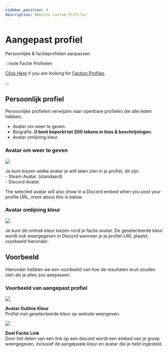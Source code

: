 ```yaml
---
sidebar_position: 4
description: Website Custom Profiles
---
```


# Aangepast profiel

Persoonlijke & factieprofielen aanpassen

:::note Factie Profielen

[Click Here](/stormworks/HRP/factions.md#faction-profiles) if you are looking for [Faction Profiles](/stormworks/HRP/factions.md#faction-profiles)

:::


## Persoonlijk profiel

Persoonlijke profielen verwijzen naar openbare profielen die alle leden hebben.

- Avatar om weer te geven.
- Biografie. **U bent beperkt tot 200 tekens in bios & beschrijvingen.**
- Avatar omlijning kleur.

### Avatar om weer te geven

<div class="flex-vcenter mb-1">
    <img src="/img/customprofiles/profileavatardisplay.png"/>
    <p>
    Je kunt kiezen welke avatar je wilt laten zien in je profiel, dit zijn:<br/>
- Steam Avatar. (standaard)<br/>
- Discord Avatar.
    </p>
 </div>

The selected avatar will also show in a Discord embed when you post your profile URL, more about this is below.

### Avatar omlijning kleur

<div class="flex-vcenter mb-1">
  <img src="/img/customprofiles/editavatarcolour.png"/>
  <p>
  Je kunt de omtrek kleur kiezen rond je factie avatar.
  De geselecteerde kleur wordt ook weergegeven in Discord wanneer je je profiel-URL plaatst, voorbeeld hieronder.
  </p>
</div>

## Voorbeeld

Hieronder hebben we een voorbeeld van hoe de resultaten eruit zouden zien als je alles zou aanpassen.

### Voorbeeld van aangepast profiel

<div class="flex-vcenter mb-1">
    <img src="/img/customprofiles/profilecolorwebsite.png"/>
    <p>
    <b>Avatar Outline Kleur</b><br/>
    Profiel met geselecteerde kleur op website weergeven.
    </p>
  </div>
    <div class="flex-vcenter mb-1">
    <img src="/img/customprofiles/profilediscordemebed.png"/>
    <p>
    <b>Deel Factie Link</b><br/>
    Door het delen van een link op een discord wordt een embed van je groep weergegeven, inclusief de aangepaste kleur en avatar die je hebt ingesteld.
    </p>
  </div>

